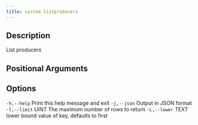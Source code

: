 ```yaml
---
title: system listproducers
---
```



## Description

List producers

## Positional Arguments

## Options

`-h,--help`                   Print this help message and exit
`-j,--json`                   Output in JSON format
`-l,--limit` _UINT_             The maximum number of rows to return
`-L,--lower` _TEXT_             lower bound value of key, defaults to first